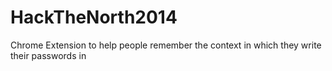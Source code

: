 HackTheNorth2014
================

Chrome Extension to help people remember the context in which they write their passwords in
